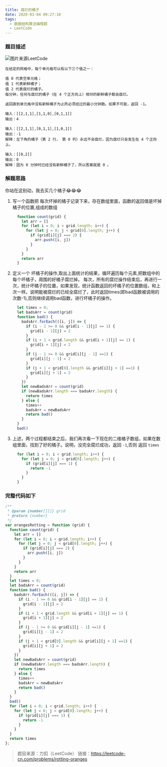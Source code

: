 ```yaml
---
title: 腐烂的橘子
date: 2020-03-04 09:27:10
tags:
  - 数据结构算法编程题
  - LeetCode
---
```

### 题目描述
![图片来源LeetCode](http://blogqiniu.wangminwei.top/202003040932_499.png?/)
```
在给定的网格中，每个单元格可以有以下三个值之一：

值 0 代表空单元格；
值 1 代表新鲜橘子；
值 2 代表腐烂的橘子。
每分钟，任何与腐烂的橘子（在 4 个正方向上）相邻的新鲜橘子都会腐烂。

返回直到单元格中没有新鲜橘子为止所必须经过的最小分钟数。如果不可能，返回 -1。
```
```
输入：[[2,1,1],[1,1,0],[0,1,1]]
输出：4
```
```
输入：[[2,1,1],[0,1,1],[1,0,1]]
输出：-1
解释：左下角的橘子（第 2 行， 第 0 列）永远不会腐烂，因为腐烂只会发生在 4 个正向上。
```
```
输入：[[0,2]]
输出：0
解释：因为 0 分钟时已经没有新鲜橘子了，所以答案就是 0 。
```
### 解题思路

你站在这别动，我去买几个橘子😂😂😂
1. 写一个函数把 每次坏掉的橘子记录下来，存在数组里面，函数的返回值是坏掉橘子的位置,组成的数组
   ```js
     function count(grid) {
       let arr = []
       for (let i = 0; i < grid.length; i++) {
         for (let j = 0; j < grid[0].length; j++) {
           if (grid[i][j] === 2) {
             arr.push([i, j])
           }
         }
       }
       return arr
     }
   ```
2. 定义一个 坏橘子的操作,取出上面统计的结果，循环遍历每个元素,把数组中的每个坏橘子，周围的好橘子腐烂掉。
每次，所有的腐烂操作结束后，再进行一次，统计坏橘子的位置，如果发现，统计函数返回的坏橘子的位置数组，和上次一样。说明能被腐烂的已经全腐烂了，此时返回times(即bad函数被调用的次数-1),否则继续调用bad函数，进行坏橘子的操作。
   ```js
     let times = 0;
     let badsArr = count(grid)
     function bad() {
       badsArr.forEach(([i, j]) => {
         if (i - 1 >= 0 && grid[i - 1][j] == 1) {
           grid[i - 1][j] = 2
         }
         if (i + 1 < grid.length && grid[i + 1][j] == 1) {
           grid[i + 1][j] = 2
         }
         if (j - 1 >= 0 && grid[i][j - 1] ==1) {
           grid[i][j - 1] = 2
         }
         if (j + 1 < grid[0].length && grid[i][j + 1] ==1) {
           grid[i][j + 1] = 2
         }
       })
       let newBadsArr = count(grid)
       if (newBadsArr.length === badsArr.length) {
         return times
       } else {
         times++
         badsArr = newBadsArr
         return bad()
       }
     }
     bad()
   ```
3. 上述，两个过程都结束之后，我们再次看一下现在的二维橘子数组，如果在数组里面，找到了好的橘子。说明，没完全腐烂成功，返回 `-1`,否则 返回 `times`
   ```js
     for (let i = 0; i < grid.length; i++) {
       for (let j = 0; j < grid[0].length; j++) {
         if (grid[i][j] === 1) {
           return -1
         }
       }
     }
   ```
### 完整代码如下

```javascript
/**
 * @param {number[][]} grid
 * @return {number}
 */
var orangesRotting = function (grid) {
  function count(grid) {
    let arr = []
    for (let i = 0; i < grid.length; i++) {
      for (let j = 0; j < grid[0].length; j++) {
        if (grid[i][j] === 2) {
          arr.push([i, j])
        }
      }
    }
    return arr
  }
  let times = 0;
  let badsArr = count(grid)
  function bad() {
    badsArr.forEach(([i, j]) => {
      if (i - 1 >= 0 && grid[i - 1][j] == 1) {
        grid[i - 1][j] = 2
      }
      if (i + 1 < grid.length && grid[i + 1][j] == 1) {
        grid[i + 1][j] = 2
      }
      if (j - 1 >= 0 && grid[i][j - 1] ==1) {
        grid[i][j - 1] = 2
      }
      if (j + 1 < grid[0].length && grid[i][j + 1] ==1) {
        grid[i][j + 1] = 2
      }
    })
    let newBadsArr = count(grid)
    if (newBadsArr.length === badsArr.length) {
      return times
    } else {
      times++
      badsArr = newBadsArr
      return bad()
    }
  }
  bad()
  for (let i = 0; i < grid.length; i++) {
    for (let j = 0; j < grid[0].length; j++) {
      if (grid[i][j] === 1) {
        return -1
      }
    }
  }
  return times
};
```

>题目来源：力扣（LeetCode）
链接：https://leetcode-cn.com/problems/rotting-oranges

